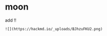 # moon

<!-- 
@REM 判斷 clone 是否成功
@REM (1) git clone  https://github.com/hub0516/moon.git 
@REM (2) add .vscode 和 .gitignore 和 remoto.bat(不能新增上去key)
 -->

add !!

```
![](https://hackmd.io/_uploads/BJhzuFKU2.png)
```
